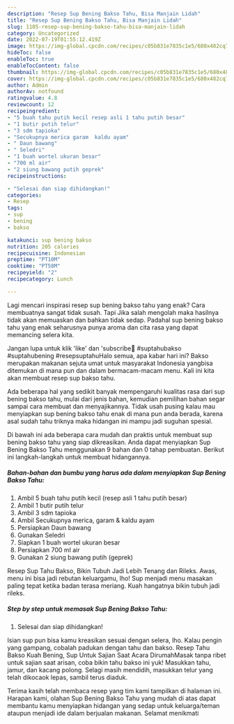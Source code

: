 ```yaml
---
description: "Resep Sup Bening Bakso Tahu, Bisa Manjain Lidah"
title: "Resep Sup Bening Bakso Tahu, Bisa Manjain Lidah"
slug: 1105-resep-sup-bening-bakso-tahu-bisa-manjain-lidah
category: Uncategorized
date: 2022-07-19T01:55:12.419Z
image: https://img-global.cpcdn.com/recipes/c05b831e7835c1e5/680x482cq70/sup-bening-bakso-tahu-foto-resep-utama.jpg
hideToc: false
enableToc: true
enableTocContent: false
thumbnail: https://img-global.cpcdn.com/recipes/c05b831e7835c1e5/680x482cq70/sup-bening-bakso-tahu-foto-resep-utama.jpg
cover: https://img-global.cpcdn.com/recipes/c05b831e7835c1e5/680x482cq70/sup-bening-bakso-tahu-foto-resep-utama.jpg
author: Admin
authorAv: notfound
ratingvalue: 4.8
reviewcount: 12
recipeingredient:
- "5 buah tahu putih kecil resep asli 1 tahu putih besar"
- "1 butir putih telur"
- "3 sdm tapioka"
- "Secukupnya merica garam  kaldu ayam"
- " Daun bawang"
- " Seledri"
- "1 buah wortel ukuran besar"
- "700 ml air"
- "2 siung bawang putih geprek"
recipeinstructions:

- "Selesai dan siap dihidangkan!"
categories:
- Resep
tags:
- sup
- bening
- bakso

katakunci: sup bening bakso 
nutrition: 205 calories
recipecuisine: Indonesian
preptime: "PT10M"
cooktime: "PT58M"
recipeyield: "2"
recipecategory: Lunch

---
```



Lagi mencari inspirasi resep sup bening bakso tahu yang enak? Cara membuatnya sangat tidak susah. Tapi Jika salah mengolah maka hasilnya tidak akan memuaskan dan bahkan tidak sedap. Padahal sup bening bakso tahu yang enak seharusnya punya aroma dan cita rasa yang dapat memancing selera kita.


Jangan lupa untuk klik &#39;like&#39; dan &#39;subscribe🙏 ️#suptahubakso #suptahubening #resepsuptahuHalo semua, apa kabar hari ini? Bakso merupakan makanan sejuta umat untuk masyarakat Indonesia yangbisa ditemukan di mana pun dan dalam bermacam-macam menu. Kali ini kita akan membuat resep sup bakso tahu.

Ada beberapa hal yang sedikit banyak mempengaruhi kualitas rasa dari sup bening bakso tahu, mulai dari jenis bahan, kemudian pemilihan bahan segar sampai cara membuat dan menyajikannya. Tidak usah pusing kalau mau menyiapkan sup bening bakso tahu enak di mana pun anda berada, karena asal sudah tahu triknya maka hidangan ini mampu jadi suguhan spesial.


Di bawah ini ada beberapa cara mudah dan praktis untuk membuat sup bening bakso tahu yang siap dikreasikan. Anda dapat menyiapkan Sup Bening Bakso Tahu menggunakan 9 bahan dan 0 tahap pembuatan. Berikut ini langkah-langkah untuk membuat hidangannya.

<!--inarticleads1-->

##### Bahan-bahan dan bumbu yang harus ada dalam menyiapkan Sup Bening Bakso Tahu:

1. Ambil 5 buah tahu putih kecil (resep asli 1 tahu putih besar)
1. Ambil 1 butir putih telur
1. Ambil 3 sdm tapioka
1. Ambil Secukupnya merica, garam &amp; kaldu ayam
1. Persiapkan  Daun bawang
1. Gunakan  Seledri
1. Siapkan 1 buah wortel ukuran besar
1. Persiapkan 700 ml air
1. Gunakan 2 siung bawang putih (geprek)


Resep Sup Tahu Bakso, Bikin Tubuh Jadi Lebih Tenang dan Rileks. Awas, menu ini bisa jadi rebutan keluargamu, lho! Sup menjadi menu masakan paling tepat ketika badan terasa meriang. Kuah hangatnya bikin tubuh jadi rileks. 

<!--inarticleads2-->

##### Step by step untuk memasak Sup Bening Bakso Tahu:


1. Selesai dan siap dihidangkan!

Isian sup pun bisa kamu kreasikan sesuai dengan selera, lho. Kalau pengin yang gampang, cobalah padukan dengan tahu dan bakso. Resep Tahu Bakso Kuah Bening, Sup Untuk Sajian Saat Acara DirumahMasak tanpa ribet untuk sajian saat arisan, coba bikin tahu bakso ini yuk! Masukkan tahu, jamur, dan kacang polong. Selagi masih mendidih, masukkan telur yang telah dikocaok lepas, sambil terus diaduk. 

Terima kasih telah membaca resep yang tim kami tampilkan di halaman ini. Harapan kami, olahan Sup Bening Bakso Tahu yang mudah di atas dapat membantu kamu menyiapkan hidangan yang sedap untuk keluarga/teman ataupun menjadi ide dalam berjualan makanan. Selamat menikmati
